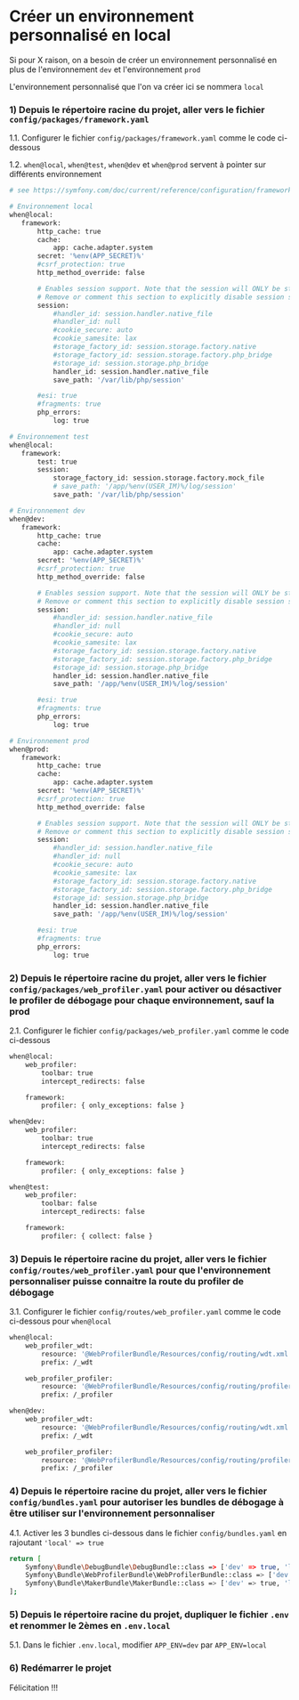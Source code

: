# Créer un environnement personnalisé en local

 Si pour X raison, on a besoin de créer un environnement personnalisé en plus de l'environnement `dev` et l'environnement `prod`
 
 L'environnement personnalisé que l'on va créer ici se nommera `local`
 
 ### 1) Depuis le répertoire racine du projet, aller vers le fichier `config/packages/framework.yaml`
 
 1.1. Configurer le fichier `config/packages/framework.yaml` comme le code ci-dessous

 1.2. `when@local`, `when@test`, `when@dev` et `when@prod` servent à pointer sur différents environnement
 ```bash
# see https://symfony.com/doc/current/reference/configuration/framework.html

# Environnement local
when@local:
    framework:
        http_cache: true
        cache:
            app: cache.adapter.system
        secret: '%env(APP_SECRET)%'
        #csrf_protection: true
        http_method_override: false

        # Enables session support. Note that the session will ONLY be started if you read or write from it.
        # Remove or comment this section to explicitly disable session support.
        session:
            #handler_id: session.handler.native_file
            #handler_id: null
            #cookie_secure: auto
            #cookie_samesite: lax
            #storage_factory_id: session.storage.factory.native
            #storage_factory_id: session.storage.factory.php_bridge
            #storage_id: session.storage.php_bridge
            handler_id: session.handler.native_file
            save_path: '/var/lib/php/session'

        #esi: true
        #fragments: true
        php_errors:
            log: true

# Environnement test
when@local:
    framework:
        test: true
        session:
            storage_factory_id: session.storage.factory.mock_file
            # save_path: '/app/%env(USER_IM)%/log/session'
            save_path: '/var/lib/php/session'

# Environnement dev
when@dev:
    framework:
        http_cache: true
        cache:
            app: cache.adapter.system
        secret: '%env(APP_SECRET)%'
        #csrf_protection: true
        http_method_override: false

        # Enables session support. Note that the session will ONLY be started if you read or write from it.
        # Remove or comment this section to explicitly disable session support.
        session:
            #handler_id: session.handler.native_file
            #handler_id: null
            #cookie_secure: auto
            #cookie_samesite: lax
            #storage_factory_id: session.storage.factory.native
            #storage_factory_id: session.storage.factory.php_bridge
            #storage_id: session.storage.php_bridge
            handler_id: session.handler.native_file
            save_path: '/app/%env(USER_IM)%/log/session'

        #esi: true
        #fragments: true
        php_errors:
            log: true

# Environnement prod
when@prod:
    framework:
        http_cache: true
        cache:
            app: cache.adapter.system
        secret: '%env(APP_SECRET)%'
        #csrf_protection: true
        http_method_override: false

        # Enables session support. Note that the session will ONLY be started if you read or write from it.
        # Remove or comment this section to explicitly disable session support.
        session:
            #handler_id: session.handler.native_file
            #handler_id: null
            #cookie_secure: auto
            #cookie_samesite: lax
            #storage_factory_id: session.storage.factory.native
            #storage_factory_id: session.storage.factory.php_bridge
            #storage_id: session.storage.php_bridge
            handler_id: session.handler.native_file
            save_path: '/app/%env(USER_IM)%/log/session'

        #esi: true
        #fragments: true
        php_errors:
            log: true
```

### 2) Depuis le répertoire racine du projet, aller vers le fichier `config/packages/web_profiler.yaml` pour activer ou désactiver le profiler de débogage pour chaque environnement, sauf la prod
 
2.1. Configurer le fichier `config/packages/web_profiler.yaml` comme le code ci-dessous

```bash
when@local:
    web_profiler:
        toolbar: true
        intercept_redirects: false

    framework:
        profiler: { only_exceptions: false }

when@dev:
    web_profiler:
        toolbar: true
        intercept_redirects: false

    framework:
        profiler: { only_exceptions: false }

when@test:
    web_profiler:
        toolbar: false
        intercept_redirects: false

    framework:
        profiler: { collect: false }
```

### 3) Depuis le répertoire racine du projet, aller vers le fichier `config/routes/web_profiler.yaml` pour que l'environnement personnaliser puisse connaitre la route du profiler de débogage
 
3.1. Configurer le fichier `config/routes/web_profiler.yaml` comme le code ci-dessous pour `when@local`

```bash
when@local:
    web_profiler_wdt:
        resource: '@WebProfilerBundle/Resources/config/routing/wdt.xml'
        prefix: /_wdt

    web_profiler_profiler:
        resource: '@WebProfilerBundle/Resources/config/routing/profiler.xml'
        prefix: /_profiler

when@dev:
    web_profiler_wdt:
        resource: '@WebProfilerBundle/Resources/config/routing/wdt.xml'
        prefix: /_wdt

    web_profiler_profiler:
        resource: '@WebProfilerBundle/Resources/config/routing/profiler.xml'
        prefix: /_profiler
```

### 4) Depuis le répertoire racine du projet, aller vers le fichier `config/bundles.yaml` pour autoriser les bundles de débogage à être utiliser sur l'environnement personnaliser
 
4.1. Activer les 3 bundles ci-dessous dans le fichier `config/bundles.yaml` en rajoutant `'local' => true`

```bash
return [
    Symfony\Bundle\DebugBundle\DebugBundle::class => ['dev' => true, 'local' => true],
    Symfony\Bundle\WebProfilerBundle\WebProfilerBundle::class => ['dev' => true, 'test' => true, 'local' => true],
    Symfony\Bundle\MakerBundle\MakerBundle::class => ['dev' => true, 'local' => true],
];
```

### 5) Depuis le répertoire racine du projet, dupliquer le fichier `.env` et renommer le 2èmes en `.env.local`
 
 5.1. Dans le fichier `.env.local`, modifier `APP_ENV=dev` par `APP_ENV=local`

### 6) Redémarrer le projet

Félicitation !!!